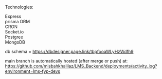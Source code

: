 Technologies: 

Express  
prisma ORM  
CRON  
Socket.io  
Postgree  
MongoDB


db schema = https://dbdesigner.page.link/tbpfooaWLyHzWdfh9

main branch is automatically hosted (after merge or push) at: https://github.com/misbahkhalilaz/LMS_Backend/deployments/activity_log?environment=lms-fyp-devs

